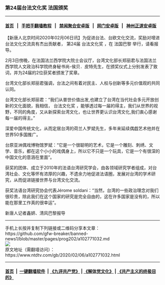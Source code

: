 ### 第24届台法文化奖 法国颁奖
------------------------

#### [首页](https://github.com/gfw-breaker/banned-news1/blob/master/README.md) &nbsp;&nbsp;|&nbsp;&nbsp; [手把手翻墙教程](https://github.com/gfw-breaker/guides/wiki) &nbsp;&nbsp;|&nbsp;&nbsp; [禁闻聚合安卓版](https://github.com/gfw-breaker/bn-android) &nbsp;&nbsp;|&nbsp;&nbsp; [网门安卓版](https://github.com/oGate2/oGate) &nbsp;&nbsp;|&nbsp;&nbsp; [神州正道安卓版](https://github.com/SzzdOgate/update) 



<div><div class="post_content" itemprop="articleBody">
 <p>
  【新唐人北京时间2020年02月06日讯】为促进台法、台欧文化交流，奖励对增进台法文化交流具有杰出贡献者，
  <ok href="https://www.ntdtv.com/gb/第24届.htm">
   第24届
  </ok>
  <ok href="https://www.ntdtv.com/gb/台法文化奖.htm">
   台法文化奖
  </ok>
  ，在
  <ok href="https://www.ntdtv.com/gb/法国巴黎.htm">
   法国巴黎
  </ok>
  举行，请看报导。
 </p>
 <p>
  2月3日傍晚，在法国法兰西学院大院士会议厅，台湾文化部长郑丽君与法国法兰西学院人文政治科学院终身秘书尚-侯贝．皮特先生，在颁奖仪式上分别发表了致词，并为24届的2位获奖者颁发了奖章。
 </p>
 <p>
  台湾文化部长郑丽君强调，台法之间有着对民主、人权与创新等多元价值观的共同认同。
 </p>
 <p>
  台湾文化部长郑丽君：“我们从普世价值出发,也建立了台湾在当代社会多元开放创新的文化面貌，我相信，
  <ok href="https://www.ntdtv.com/gb/台法文化奖.htm">
   台法文化奖
  </ok>
  ，能够透过每一届的得主，我们从世界的视野，不同的角度，又从新探索台湾文化，也让世界更认识台湾文化,我们衷心感谢每一届的得主。”
 </p>
 <p>
  深爱中国传统文化，从而定居台湾的荷兰人罗斌先生，多年来延续偶戯艺术他并在世界50多国推广。
 </p>
 <p>
  台原亚洲偶戏博物馆罗斌：“它是一个很聪明的艺术，它是一个雕刻、刺绣、文学、音乐，都在这个小小的戏偶身上，所以它不只是一个玩具，它是一个有很深的中国文化的意涵在里面”。
 </p>
 <p>
  获奖的团体、成立于2010年的法语台湾研究学会，由各领域研究学者组成，对台湾社会、文化等怀有浓厚的兴趣，不遗余力地促进法语圈，发展对台湾的学术研究，从而促进链接世界与台湾文化交流。
 </p>
 <p>
  获奖法语台湾研究协会代表Jérome soldani：“当然，台湾的一些政治理念对我们很珍贵，除此我们在这个国家的研究是完全自由的，这在许多国家是没有的，所以能在那里工作真的很幸运”。
 </p>
 <p>
  新唐人记者鑫妍、清风巴黎报导
 </p>
 <div class="single_ad">
 </div>
</div>
</div>
<hr/>
手机上长按并复制下列链接或二维码分享本文章：<br/>
https://github.com/gfw-breaker/banned-news1/blob/master/pages/prog202/a102771032.md <br/>
<a href='https://github.com/gfw-breaker/banned-news1/blob/master/pages/prog202/a102771032.md'><img src='https://github.com/gfw-breaker/banned-news1/blob/master/pages/prog202/a102771032.md.png'/></a> <br/>
原文地址（需翻墙访问）：https://www.ntdtv.com/gb/2020/02/06/a102771032.html


------------------------
#### [首页](https://github.com/gfw-breaker/banned-news1/blob/master/README.md) &nbsp;|&nbsp; [一键翻墙软件](https://github.com/gfw-breaker/nogfw/blob/master/README.md) &nbsp;| [《九评共产党》](https://github.com/gfw-breaker/9ping.md/blob/master/README.md#九评之一评共产党是什么) | [《解体党文化》](https://github.com/gfw-breaker/jtdwh.md/blob/master/README.md) | [《共产主义的终极目的》](https://github.com/gfw-breaker/gczydzjmd.md/blob/master/README.md)


<img src='http://gfw-breaker.win/banned-news/pages/prog202/a102771032.md' width='0px' height='0px'/>